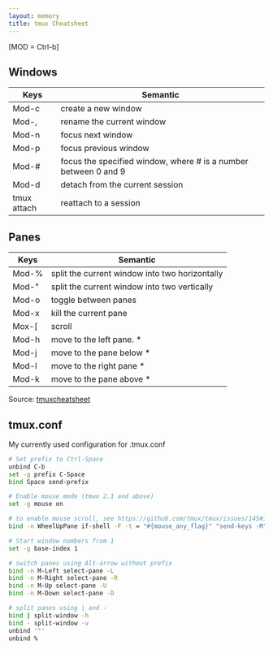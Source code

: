 ```yaml
---
layout: memory
title: tmux Cheatsheet
---
```


[MOD = Ctrl-b]

## Windows

| Keys  | Semantic                                                          |
| ----- | ------------------------------------------------------------------|
| Mod-c | create a new window                                               |
| Mod-, | rename the current window                                         |
| Mod-n | focus next window                                                 |
| Mod-p | focus previous window                                             |
| Mod-# | focus the specified window, where # is a number between 0 and 9   |
| Mod-d | detach from the current session                                   |
| tmux attach | reattach to a session                                       |

## Panes

| Keys  | Semantic                                                          |
| ----- | ------------------------------------------------------------------|
| Mod-% | split the current window into two horizontally                    |
| Mod-" | split the current window into two vertically                      |
| Mod-o | toggle between panes                                              |
| Mod-x | kill the current pane                                             |
| Mox-[ | scroll                                                            |
| Mod-h | move to the left pane. *                                          |
| Mod-j | move to the pane below *                                          |
| Mod-l | move to the right pane *                                          |
| Mod-k | move to the pane above *                                          |

Source: [tmuxcheatsheet](https://tmuxcheatsheet.com/)

<!-- cSpell:disable -->
## tmux.conf

My currently used configuration for .tmux.conf 

```bash
# Set prefix to Ctrl-Space
unbind C-b
set -g prefix C-Space
bind Space send-prefix

# Enable mouse mode (tmux 2.1 and above)
set -g mouse on

# to enable mouse scroll, see https://github.com/tmux/tmux/issues/145#issuecomment-150736967
bind -n WheelUpPane if-shell -F -t = "#{mouse_any_flag}" "send-keys -M" "if -Ft= '#{pane_in_mode}' 'send-keys -M' 'copy-mode -e'"

# Start window numbers from 1
set -g base-index 1

# switch panes using Alt-arrow without prefix
bind -n M-Left select-pane -L
bind -n M-Right select-pane -R
bind -n M-Up select-pane -U
bind -n M-Down select-pane -D

# split panes using | and -
bind | split-window -h
bind - split-window -v
unbind '"'
unbind %
```
<!-- cSpell:enable -->
